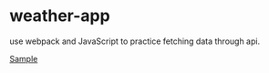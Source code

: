 # weather-app #

use webpack and JavaScript to practice fetching data through api.

[Sample](https://yoyutw.github.io/weather-app/)

